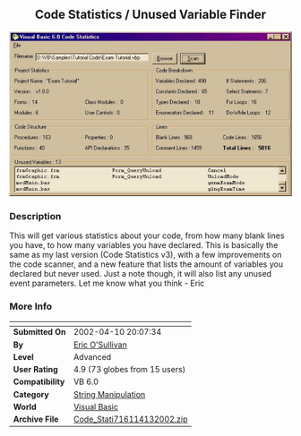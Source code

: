 ﻿<div align="center">

## Code Statistics / Unused Variable Finder

<img src="PIC2002451234305044.jpg">
</div>

### Description

This will get various statistics about your code, from how many blank lines you have, to how many variables you have declared. This is basically the same as my last version (Code Statistics v3), with a few improvements on the code scanner, and a new feature that lists the amount of variables you declared but never used. Just a note though, it will also list any unused event parameters. Let me know what you think - Eric
 
### More Info
 


<span>             |<span>
---                |---
**Submitted On**   |2002-04-10 20:07:34
**By**             |[Eric O'Sullivan](https://github.com/Planet-Source-Code/PSCIndex/blob/master/ByAuthor/eric-o-sullivan.md)
**Level**          |Advanced
**User Rating**    |4.9 (73 globes from 15 users)
**Compatibility**  |VB 6\.0
**Category**       |[String Manipulation](https://github.com/Planet-Source-Code/PSCIndex/blob/master/ByCategory/string-manipulation__1-5.md)
**World**          |[Visual Basic](https://github.com/Planet-Source-Code/PSCIndex/blob/master/ByWorld/visual-basic.md)
**Archive File**   |[Code\_Stati716114132002\.zip](https://github.com/Planet-Source-Code/eric-o-sullivan-code-statistics-unused-variable-finder__1-33474/archive/master.zip)








